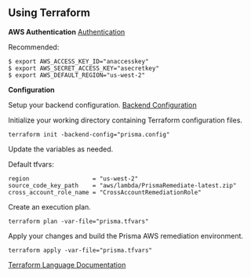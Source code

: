 ## Using Terraform

**AWS Authentication**
[Authentication](https://registry.terraform.io/providers/hashicorp/aws/latest/docs)

Recommended:
```
$ export AWS_ACCESS_KEY_ID="anaccesskey"
$ export AWS_SECRET_ACCESS_KEY="asecretkey"
$ export AWS_DEFAULT_REGION="us-west-2"
```

**Configuration**

Setup your backend configuration.
[Backend Configuration](https://www.terraform.io/docs/backends/config.html#backend-configuration-file)

Initialize your working directory containing Terraform configuration files.
```
terraform init -backend-config="prisma.config"
```

Update the variables as needed.

Default tfvars:
```
region                  = "us-west-2"
source_code_key_path    = "aws/lambda/PrismaRemediate-latest.zip"
cross_account_role_name = "CrossAccountRemediationRole"
```

Create an execution plan.
```
terraform plan -var-file="prisma.tfvars"
```

Apply your changes and build the Prisma AWS remediation environment.
```
terraform apply -var-file="prisma.tfvars"
```

[Terraform Language Documentation](https://www.terraform.io/docs/configuration/index.html)

